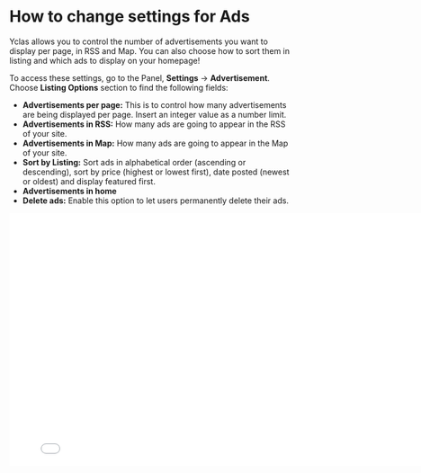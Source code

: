 # How to change settings for Ads

Yclas allows you to control the number of advertisements you want to display per page, in RSS and Map. You can also choose how to sort them in listing and which ads to display on your homepage!

To access these settings, go to the Panel,  **Settings**  ->  **Advertisement**. Choose  **Listing Options**  section to find the following fields:

-   **Advertisements per page:**  This is to control how many advertisements are being displayed per page. Insert an integer value as a number limit.
-   **Advertisements in RSS:**  How many ads are going to appear in the RSS of your site.
-   **Advertisements in Map:**  How many ads are going to appear in the Map of your site.
-   **Sort by Listing:**  Sort ads in alphabetical order (ascending or descending), sort by price (highest or lowest first), date posted (newest or oldest) and display featured first.
-   **Advertisements in home**  
-   **Delete ads:**  Enable this option to let users permanently delete their ads.

<iframe width="800" height="450" src="[https://www.youtube.com/embed/bz5b_NfpD2o](https://www.youtube.com/embed/bz5b_NfpD2o)" frameborder="0"allowfullscreen></iframe>
